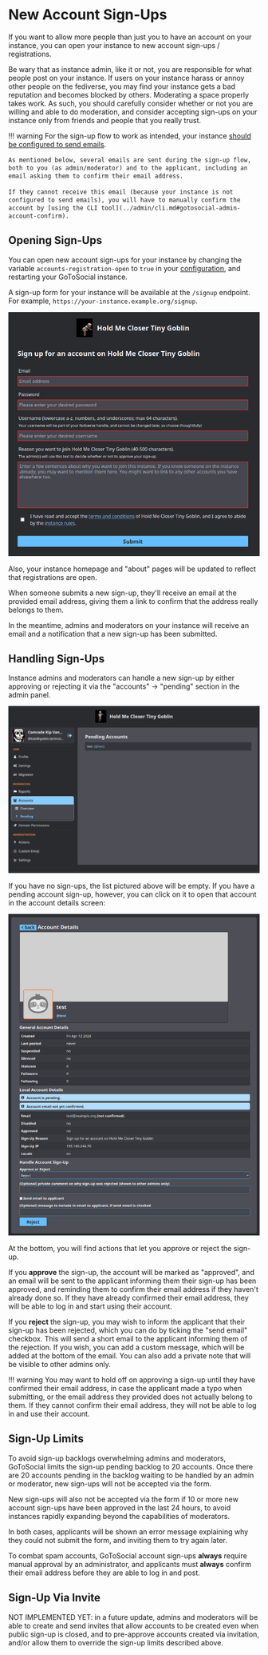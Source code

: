 # New Account Sign-Ups

If you want to allow more people than just you to have an account on your instance, you can open your instance to new account sign-ups / registrations.

Be wary that as instance admin, like it or not, you are responsible for what people post on your instance. If users on your instance harass or annoy other people on the fediverse, you may find your instance gets a bad reputation and becomes blocked by others. Moderating a space properly takes work. As such, you should carefully consider whether or not you are willing and able to do moderation, and consider accepting sign-ups on your instance only from friends and people that you really trust.

!!! warning
    For the sign-up flow to work as intended, your instance [should be configured to send emails](../configuration/smtp.md).
    
    As mentioned below, several emails are sent during the sign-up flow, both to you (as admin/moderator) and to the applicant, including an email asking them to confirm their email address.
    
    If they cannot receive this email (because your instance is not configured to send emails), you will have to manually confirm the account by [using the CLI tool](../admin/cli.md#gotosocial-admin-account-confirm).

## Opening Sign-Ups

You can open new account sign-ups for your instance by changing the variable `accounts-registration-open` to `true` in your [configuration](../configuration/accounts.md), and restarting your GoToSocial instance.

A sign-up form for your instance will be available at the `/signup` endpoint. For example, `https://your-instance.example.org/signup`.

![Sign-up form, showing email, password, username, and reason fields.](../assets/signup-form.png)

Also, your instance homepage and "about" pages will be updated to reflect that registrations are open.

When someone submits a new sign-up, they'll receive an email at the provided email address, giving them a link to confirm that the address really belongs to them.

In the meantime, admins and moderators on your instance will receive an email and a notification that a new sign-up has been submitted.

## Handling Sign-Ups

Instance admins and moderators can handle a new sign-up by either approving or rejecting it via the "accounts" -> "pending" section in the admin panel.

![Admin settings panel open to "accounts" -> "pending", showing one account in a list.](../assets/signup-pending.png)

If you have no sign-ups, the list pictured above will be empty. If you have a pending account sign-up, however, you can click on it to open that account in the account details screen:

![Details of a new pending account, giving options to approve or reject the sign-up.](../assets/signup-account.png)

At the bottom, you will find actions that let you approve or reject the sign-up.

If you **approve** the sign-up, the account will be marked as "approved", and an email will be sent to the applicant informing them their sign-up has been approved, and reminding them to confirm their email address if they haven't already done so. If they have already confirmed their email address, they will be able to log in and start using their account.

If you **reject** the sign-up, you may wish to inform the applicant that their sign-up has been rejected, which you can do by ticking the "send email" checkbox. This will send a short email to the applicant informing them of the rejection. If you wish, you can add a custom message, which will be added at the bottom of the email. You can also add a private note that will be visible to other admins only.

!!! warning
    You may want to hold off on approving a sign-up until they have confirmed their email address, in case the applicant made a typo when submitting, or the email address they provided does not actually belong to them. If they cannot confirm their email address, they will not be able to log in and use their account.

## Sign-Up Limits

To avoid sign-up backlogs overwhelming admins and moderators, GoToSocial limits the sign-up pending backlog to 20 accounts. Once there are 20 accounts pending in the backlog waiting to be handled by an admin or moderator, new sign-ups will not be accepted via the form.

New sign-ups will also not be accepted via the form if 10 or more new account sign-ups have been approved in the last 24 hours, to avoid instances rapidly expanding beyond the capabilities of moderators.

In both cases, applicants will be shown an error message explaining why they could not submit the form, and inviting them to try again later.

To combat spam accounts, GoToSocial account sign-ups **always** require manual approval by an administrator, and applicants must **always** confirm their email address before they are able to log in and post.

## Sign-Up Via Invite

NOT IMPLEMENTED YET: in a future update, admins and moderators will be able to create and send invites that allow accounts to be created even when public sign-up is closed, and to pre-approve accounts created via invitation, and/or allow them to override the sign-up limits described above.
